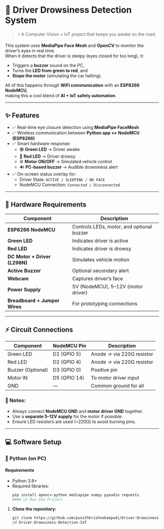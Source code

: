# 🚗 Driver Drowsiness Detection System  

> ⚡ A Computer Vision + IoT project that keeps you awake on the road.  

This system uses **MediaPipe Face Mesh** and **OpenCV** to monitor the driver’s eyes in real time.  
When it detects that the driver is sleepy (eyes closed for too long), it:  
- Triggers a **buzzer** sound on the PC,  
- Turns the **LED from green to red**, and  
- **Stops the motor** (simulating the car halting).  

All of this happens through **WiFi communication** with an **ESP8266 NodeMCU**,  
making this a cool blend of **AI + IoT safety automation**.  

---

## ✨ Features
- ✅ Real-time eye closure detection using **MediaPipe FaceMesh**  
- ✅ Wireless communication between **Python app ↔ NodeMCU (ESP8266)**  
- ✅ Smart hardware response:
  - 🟢 **Green LED** → Driver awake  
  - 🔴 **Red LED** → Driver drowsy  
  - ⚙️ **Motor ON/OFF** → Simulated vehicle control  
  - 🔊 **PC-based buzzer** → Audible drowsiness alert  
- ✅ On-screen status overlay for:
  - Driver State: `ACTIVE / SLEEPING / NO FACE`
  - NodeMCU Connection: `Connected / Disconnected`

---

## 🧩 Hardware Requirements

| Component | Description |
|------------|-------------|
| **ESP8266 NodeMCU** | Controls LEDs, motor, and optional buzzer |
| **Green LED** | Indicates driver is active |
| **Red LED** | Indicates driver is drowsy |
| **DC Motor + Driver (L298N)** | Simulates vehicle motion |
| **Active Buzzer** | Optional secondary alert |
| **Webcam** | Captures driver’s face |
| **Power Supply** | 5V (NodeMCU), 5–12V (motor driver) |
| **Breadboard + Jumper Wires** | For prototyping connections |

---

## ⚡ Circuit Connections

| Component | NodeMCU Pin | Description |
|------------|-------------|-------------|
| Green LED | D1 (GPIO 5) | Anode → via 220Ω resistor |
| Red LED | D2 (GPIO 4) | Anode → via 220Ω resistor |
| Buzzer (Optional) | D3 (GPIO 0) | Positive pin |
| Motor IN | D5 (GPIO 14) | To motor driver input |
| GND | — | Common ground for all |

### 🧠 Notes:
- Always connect **NodeMCU GND** and **motor driver GND** together.  
- Use a **separate 5–12V supply** for the motor if possible.  
- Ensure LED resistors are used (~220Ω) to avoid burning pins.  

---

## 💻 Software Setup

### 🧠 Python (on PC)

#### Requirements
- Python 3.8+
- Required libraries:
  ```bash
  pip install opencv-python mediapipe numpy pyaudio requests
  #### 🏃‍♂️ Run the Project

1. **Clone the repository:**
   ```bash
   git clone https://github.com/punithkrishnakeepudi/Driver-Drowsiness-Detection-.git
   cd Driver-Drowsiness-Detection-IoT

